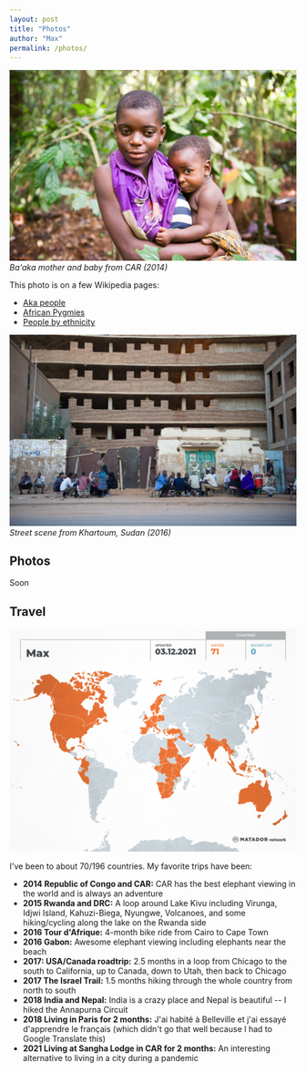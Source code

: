 ```yaml
---
layout: post
title: "Photos"
author: "Max"
permalink: /photos/
---
```


![Ba'aka from CAR](../assets/photos/baaka.jpg)
*Ba'aka mother and baby from CAR (2014)*

This photo is on a few Wikipedia pages: 
- [Aka people](https://en.wikipedia.org/wiki/Aka_people)
- [African Pygmies](https://en.wikipedia.org/wiki/African_Pygmies)
- [People by ethnicity](https://commons.wikimedia.org/wiki/People_by_ethnicity)

![Ba'aka from CAR](../assets/photos/khartoum.jpg)
*Street scene from Khartoum, Sudan (2016)*

## Photos

Soon

## Travel
![Travel map](../assets/my-travel-map.png)

I've been to about 70/196 countries. My favorite trips have been:

- **2014 Republic of Congo and CAR:** CAR has the best elephant viewing in the world and is always an adventure
- **2015 Rwanda and DRC:** A loop around Lake Kivu including Virunga, Idjwi Island, Kahuzi-Biega, Nyungwe, Volcanoes, and some hiking/cycling along the lake on the Rwanda side
- **2016 Tour d'Afrique:** 4-month bike ride from Cairo to Cape Town
- **2016 Gabon:** Awesome elephant viewing including elephants near the beach
- **2017: USA/Canada roadtrip:** 2.5 months in a loop from Chicago to the south to California, up to Canada, down to Utah, then back to Chicago
- **2017 The Israel Trail:** 1.5 months hiking through the whole country from north to south 
- **2018 India and Nepal:** India is a crazy place and Nepal is beautiful -- I hiked the Annapurna Circuit
- **2018 Living in Paris for 2 months:** J'ai habité à Belleville et j'ai essayé d'apprendre le français (which didn't go that well because I had to Google Translate this)
- **2021 Living at Sangha Lodge in CAR for 2 months:** An interesting alternative to living in a city during a pandemic 